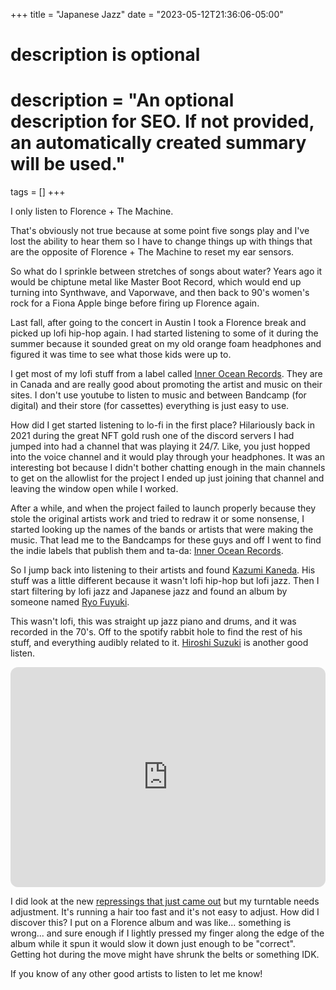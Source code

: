 +++
title = "Japanese Jazz"
date = "2023-05-12T21:36:06-05:00"

#
# description is optional
#
# description = "An optional description for SEO. If not provided, an automatically created summary will be used."

tags = []
+++

I only listen to Florence + The Machine. 

That's obviously not true because at some point five songs play and I've lost the ability to hear them so I have to change things up with things that are the opposite of Florence + The Machine to reset my ear sensors.

So what do I sprinkle between stretches of songs about water? Years ago it would be chiptune metal like Master Boot Record, which would end up turning into Synthwave, and Vaporwave, and then back to 90's women's rock for a Fiona Apple binge before firing up Florence again.

Last fall, after going to the concert in Austin I took a Florence break and picked up lofi hip-hop again. I had started listening to some of it during the summer because it sounded great on my old orange foam headphones and figured it was time to see what those kids were up to.

I get most of my lofi stuff from a label called [Inner Ocean Records](https://www.inneroceanrecords.com/). They are in Canada and are really good about promoting the artist and music on their sites. I don't use youtube to listen to music and between Bandcamp (for digital) and their store (for cassettes) everything is just easy to use.

How did I get started listening to lo-fi in the first place? Hilariously back in 2021 during the great NFT gold rush one of the discord servers I had jumped into had a channel that was playing it 24/7. Like, you just hopped into the voice channel and it would play through your headphones. It was an interesting bot because I didn't bother chatting enough in the main channels to get on the allowlist for the project I ended up just joining that channel and leaving the window open while I worked. 

After a while, and when the project failed to launch properly because they stole the original artists work and tried to redraw it or some nonsense, I started looking up the names of the bands or artists that were making the music. That lead me to the Bandcamps for these guys and off I went to find the indie labels that publish them and ta-da: [Inner Ocean Records](https://www.inneroceanrecords.com/). 

So I jump back into listening to their artists and found [Kazumi Kaneda](https://www.inneroceanrecords.com/products/kazumi-kaneda-morpheme-tone). His stuff was a little different because it wasn't lofi hip-hop but lofi jazz. Then I start filtering by lofi jazz and Japanese jazz and found an album by someone named [Ryo Fuyuki](https://www.inneroceanrecords.com/products/ryo-fukui-scenery?_pos=5&_psq=ryo&_ss=e&_v=1.0). 

This wasn't lofi, this was straight up jazz piano and drums, and it was recorded in the 70's. Off to the spotify rabbit hole to find the rest of his stuff, and everything audibly related to it. [Hiroshi Suzuki](https://www.inneroceanrecords.com/products/hiroshi-suzuki-cat?_pos=1&_sid=a57614e9b&_ss=r) is another good listen.

<iframe style="border-radius:12px" src="https://open.spotify.com/embed/album/5Uny0mkKiVGDat7H6SNDyS?utm_source=generator" width="100%" height="352" frameBorder="0" allowfullscreen="" allow="autoplay; clipboard-write; encrypted-media; fullscreen; picture-in-picture" loading="lazy"></iframe>

I did look at the new [repressings that just came out](https://www.inneroceanrecords.com/products/ryo-fukui-mellow-dream?_pos=2&_psq=ryo&_ss=e&_v=1.0) but my turntable needs adjustment. It's running a hair too fast and it's not easy to adjust. How did I discover this? I put on a Florence album and was like... something is wrong... and sure enough if I lightly pressed my finger along the edge of the album while it spun it would slow it down just enough to be "correct". Getting hot during the move might have shrunk the belts or something IDK. 

If you know of any other good artists to listen to let me know!